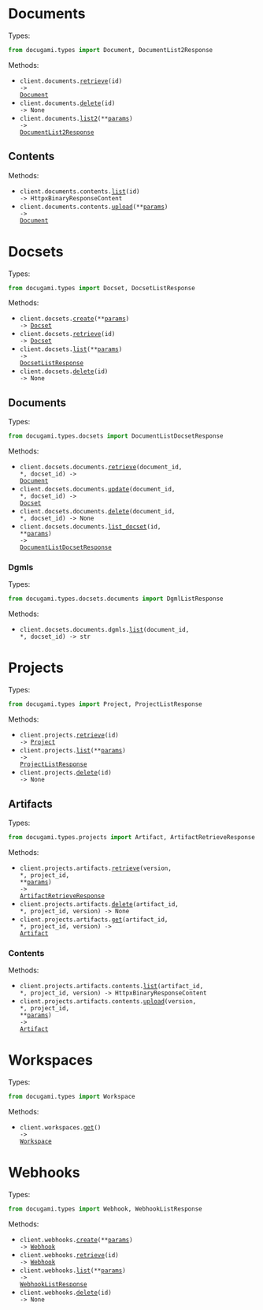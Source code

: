 # Documents

Types:

```python
from docugami.types import Document, DocumentList2Response
```

Methods:

- <code title="get /documents/{id}">client.documents.<a href="./src/docugami/resources/documents/documents.py">retrieve</a>(id) -> <a href="./src/docugami/types/document.py">Document</a></code>
- <code title="delete /documents/{id}">client.documents.<a href="./src/docugami/resources/documents/documents.py">delete</a>(id) -> None</code>
- <code title="get /documents">client.documents.<a href="./src/docugami/resources/documents/documents.py">list2</a>(\*\*<a href="src/docugami/types/document_list2_params.py">params</a>) -> <a href="./src/docugami/types/document_list2_response.py">DocumentList2Response</a></code>

## Contents

Methods:

- <code title="get /documents/{id}/content">client.documents.contents.<a href="./src/docugami/resources/documents/contents.py">list</a>(id) -> HttpxBinaryResponseContent</code>
- <code title="post /documents/content">client.documents.contents.<a href="./src/docugami/resources/documents/contents.py">upload</a>(\*\*<a href="src/docugami/types/documents/content_upload_params.py">params</a>) -> <a href="./src/docugami/types/document.py">Document</a></code>

# Docsets

Types:

```python
from docugami.types import Docset, DocsetListResponse
```

Methods:

- <code title="post /docsets">client.docsets.<a href="./src/docugami/resources/docsets/docsets.py">create</a>(\*\*<a href="src/docugami/types/docset_create_params.py">params</a>) -> <a href="./src/docugami/types/docset.py">Docset</a></code>
- <code title="get /docsets/{id}">client.docsets.<a href="./src/docugami/resources/docsets/docsets.py">retrieve</a>(id) -> <a href="./src/docugami/types/docset.py">Docset</a></code>
- <code title="get /docsets">client.docsets.<a href="./src/docugami/resources/docsets/docsets.py">list</a>(\*\*<a href="src/docugami/types/docset_list_params.py">params</a>) -> <a href="./src/docugami/types/docset_list_response.py">DocsetListResponse</a></code>
- <code title="delete /docsets/{id}">client.docsets.<a href="./src/docugami/resources/docsets/docsets.py">delete</a>(id) -> None</code>

## Documents

Types:

```python
from docugami.types.docsets import DocumentListDocsetResponse
```

Methods:

- <code title="get /docsets/{docsetId}/documents/{documentId}">client.docsets.documents.<a href="./src/docugami/resources/docsets/documents/documents.py">retrieve</a>(document_id, \*, docset_id) -> <a href="./src/docugami/types/document.py">Document</a></code>
- <code title="put /docsets/{docsetId}/documents/{documentId}">client.docsets.documents.<a href="./src/docugami/resources/docsets/documents/documents.py">update</a>(document_id, \*, docset_id) -> <a href="./src/docugami/types/docset.py">Docset</a></code>
- <code title="delete /docsets/{docsetId}/documents/{documentId}">client.docsets.documents.<a href="./src/docugami/resources/docsets/documents/documents.py">delete</a>(document_id, \*, docset_id) -> None</code>
- <code title="get /docsets/{id}/documents">client.docsets.documents.<a href="./src/docugami/resources/docsets/documents/documents.py">list_docset</a>(id, \*\*<a href="src/docugami/types/docsets/document_list_docset_params.py">params</a>) -> <a href="./src/docugami/types/docsets/document_list_docset_response.py">DocumentListDocsetResponse</a></code>

### Dgmls

Types:

```python
from docugami.types.docsets.documents import DgmlListResponse
```

Methods:

- <code title="get /docsets/{docsetId}/documents/{documentId}/dgml">client.docsets.documents.dgmls.<a href="./src/docugami/resources/docsets/documents/dgmls.py">list</a>(document_id, \*, docset_id) -> str</code>

# Projects

Types:

```python
from docugami.types import Project, ProjectListResponse
```

Methods:

- <code title="get /projects/{id}">client.projects.<a href="./src/docugami/resources/projects/projects.py">retrieve</a>(id) -> <a href="./src/docugami/types/project.py">Project</a></code>
- <code title="get /projects">client.projects.<a href="./src/docugami/resources/projects/projects.py">list</a>(\*\*<a href="src/docugami/types/project_list_params.py">params</a>) -> <a href="./src/docugami/types/project_list_response.py">ProjectListResponse</a></code>
- <code title="delete /projects/{id}">client.projects.<a href="./src/docugami/resources/projects/projects.py">delete</a>(id) -> None</code>

## Artifacts

Types:

```python
from docugami.types.projects import Artifact, ArtifactRetrieveResponse
```

Methods:

- <code title="get /projects/{projectId}/artifacts/{version}">client.projects.artifacts.<a href="./src/docugami/resources/projects/artifacts/artifacts.py">retrieve</a>(version, \*, project_id, \*\*<a href="src/docugami/types/projects/artifact_retrieve_params.py">params</a>) -> <a href="./src/docugami/types/projects/artifact_retrieve_response.py">ArtifactRetrieveResponse</a></code>
- <code title="delete /projects/{projectId}/artifacts/{version}/{artifactId}">client.projects.artifacts.<a href="./src/docugami/resources/projects/artifacts/artifacts.py">delete</a>(artifact_id, \*, project_id, version) -> None</code>
- <code title="get /projects/{projectId}/artifacts/{version}/{artifactId}">client.projects.artifacts.<a href="./src/docugami/resources/projects/artifacts/artifacts.py">get</a>(artifact_id, \*, project_id, version) -> <a href="./src/docugami/types/projects/artifact.py">Artifact</a></code>

### Contents

Methods:

- <code title="get /projects/{projectId}/artifacts/{version}/{artifactId}/content">client.projects.artifacts.contents.<a href="./src/docugami/resources/projects/artifacts/contents.py">list</a>(artifact_id, \*, project_id, version) -> HttpxBinaryResponseContent</code>
- <code title="post /projects/{projectId}/artifacts/{version}/content">client.projects.artifacts.contents.<a href="./src/docugami/resources/projects/artifacts/contents.py">upload</a>(version, \*, project_id, \*\*<a href="src/docugami/types/projects/artifacts/content_upload_params.py">params</a>) -> <a href="./src/docugami/types/projects/artifact.py">Artifact</a></code>

# Workspaces

Types:

```python
from docugami.types import Workspace
```

Methods:

- <code title="get /workspace">client.workspaces.<a href="./src/docugami/resources/workspaces.py">get</a>() -> <a href="./src/docugami/types/workspace.py">Workspace</a></code>

# Webhooks

Types:

```python
from docugami.types import Webhook, WebhookListResponse
```

Methods:

- <code title="post /webhooks">client.webhooks.<a href="./src/docugami/resources/webhooks.py">create</a>(\*\*<a href="src/docugami/types/webhook_create_params.py">params</a>) -> <a href="./src/docugami/types/webhook.py">Webhook</a></code>
- <code title="get /webhooks/{id}">client.webhooks.<a href="./src/docugami/resources/webhooks.py">retrieve</a>(id) -> <a href="./src/docugami/types/webhook.py">Webhook</a></code>
- <code title="get /webhooks">client.webhooks.<a href="./src/docugami/resources/webhooks.py">list</a>(\*\*<a href="src/docugami/types/webhook_list_params.py">params</a>) -> <a href="./src/docugami/types/webhook_list_response.py">WebhookListResponse</a></code>
- <code title="delete /webhooks/{id}">client.webhooks.<a href="./src/docugami/resources/webhooks.py">delete</a>(id) -> None</code>
